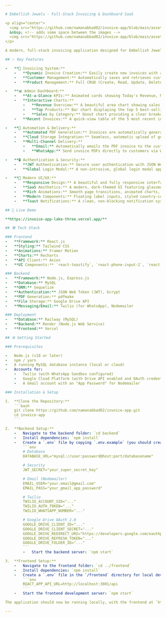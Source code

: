 ```yaml
---

# Embellish Jewels - Full-Stack Invoicing & Dashboard SaaS

<p align="center">
  <img src="https://github.com/namanabbad02/invoice-app/blob/main/assets/dashboard.png?raw=true" alt="Dark Mode Dashboard" width="48%" />
  &nbsp; <!-- adds some space between the images -->
  <img src="https://github.com/namanabbad02/invoice-app/blob/main/assets/Invoice.png?raw=true" alt="Dark Mode Invoice" width="50%" />
</p>

A modern, full-stack invoicing application designed for Embellish Jewels, featuring a complete suite of tools for managing products, customers, and invoices, along with a powerful analytics dashboard. Built with a React frontend and a Node.js/Express backend, this application is designed to be robust, scalable, and user-friendly.

## ✨ Key Features

-   **📝 Invoicing System:**
    -   **Dynamic Invoice Creation:** Easily create new invoices with a searchable product dropdown, automatic total calculations, and discount options (fixed or percentage).
    -   **Customer Management:** Automatically saves and retrieves customer data based on a unique phone number, with email as an optional field.
    -   **Product Management:** Full CRUD (Create, Read, Update, Delete) functionality for the product catalog, including custom Product IDs and categories.

-   **📊 Admin Dashboard:**
    -   **At-a-Glance KPIs:** Animated cards showing Today's Revenue, Monthly Revenue, Best-Selling Product, and Total Discounts.
    -   **Interactive Charts:**
        -   **Revenue Overview:** A beautiful area chart showing sales trends, with a toggle for hourly (Today) and daily (Last 7 Days) views, fully time-zone aware for Indian Standard Time (IST).
        -   **Top Products:** Bar chart displaying the top 5 best-selling products.
        -   **Sales by Category:** Donut chart providing a clear breakdown of sales across different product categories.
    -   **Recent Invoices:** A quick-view table of the 5 most recent invoices with links to view details.

-   **🤖 Automation & Delivery:**
    -   **Automated PDF Generation:** Invoices are automatically generated into professional PDF documents upon creation.
    -   **Cloud Storage Integration:** Seamless, automatic upload of generated invoice PDFs to Google Drive using the Google Drive API.
    -   **Multi-Channel Delivery:**
        -   **Email:** Automatically emails the PDF invoice to the customer if an email address is provided.
        -   **WhatsApp:** Send invoice PDFs directly to customers via WhatsApp using the Twilio API.

-   **🔒 Authentication & Security:**
    -   **JWT Authentication:** Secure user authentication with JSON Web Tokens to protect all sensitive routes and data.
    -   **Global Login Modal:** A non-intrusive, global login modal appears automatically for session expiry or when accessing protected pages, ensuring a seamless user experience.

-   **💎 Modern UI/UX:**
    -   **Responsive Design:** A beautiful and fully responsive interface that works flawlessly on desktop, tablet, and mobile devices.
    -   **SaaS Aesthetics:** A modern, dark-themed UI featuring glassmorphism, gradient accents, and soft shadows.
    -   **Rich Animations:** Smooth page transitions, animated charts, count-up numbers, and micro-interactions powered by Framer Motion.
    -   **Modern Components:** Floating label inputs, styled country-code selector for phone numbers, and a custom searchable product dropdown with keyboard navigation.
    -   **Toast Notifications:** A clean, non-blocking notification system for all user actions (success, warning, error).

## 🚀 Live Demo

**https://invoice-app-lake-three.vercel.app/**

## 🛠️ Tech Stack

### Frontend
-   **Framework:** React.js
-   **Styling:** Tailwind CSS
-   **Animations:** Framer Motion
-   **Charts:** Recharts
-   **API Client:** Axios
-   **UI Components:** `react-toastify`, `react-phone-input-2`, `react-spinners`, `lucide-react`

### Backend
-   **Framework:** Node.js, Express.js
-   **Database:** MySQL
-   **ORM:** Sequelize
-   **Authentication:** JSON Web Token (JWT), bcrypt
-   **PDF Generation:** pdfmake
-   **File Storage:** Google Drive API
-   **Messaging/Email:** Twilio (for WhatsApp), Nodemailer

### Deployment
-   **Database:** Railway (MySQL)
-   **Backend:** Render (Node.js Web Service)
-   **Frontend:** Vercel

## ⚙️ Getting Started

### Prerequisites

-   Node.js (v18 or later)
-   npm / yarn
-   A running MySQL database instance (local or cloud)
-   Accounts for:
    -   Twilio (with WhatsApp Sandbox configured)
    -   Google Cloud Platform (with Drive API enabled and OAuth credentials)
    -   A Gmail account with an "App Password" for Nodemailer

### Installation & Setup

1.  **Clone the Repository:**
    ```bash
    git clone https://github.com/namanabbad02/invoice-app.git
    cd invoice-app
    ```

2.  **Backend Setup:**
    -   Navigate to the backend folder: `cd backend`
    -   Install dependencies: `npm install`
    -   Create a `.env` file by copying `.env.example` (you should create this file). Populate it with all the required API keys and database credentials:
        ```env
        # Database
        DATABASE_URL="mysql://user:password@host:port/databasename"

        # Security
        JWT_SECRET="your_super_secret_key"

        # Email (Nodemailer)
        EMAIL_USER="your.email@gmail.com"
        EMAIL_PASS="your_gmail_app_password"

        # Twilio
        TWILIO_ACCOUNT_SID="..."
        TWILIO_AUTH_TOKEN="..."
        TWILIO_WHATSAPP_NUMBER="..."

        # Google Drive OAuth 2.0
        GOOGLE_DRIVE_CLIENT_ID="..."
        GOOGLE_DRIVE_CLIENT_SECRET="..."
        GOOGLE_DRIVE_REDIRECT_URI="https://developers.google.com/oauthplayground"
        GOOGLE_DRIVE_REFRESH_TOKEN="..."
        GOOGLE_DRIVE_FOLDER_ID="..."
        ```
        -   Start the backend server: `npm start`

3.  **Frontend Setup:**
    -   Navigate to the frontend folder: `cd ../frontend`
    -   Install dependencies: `npm install`
    -   Create a `.env` file in the `/frontend` directory for local development:
        ```env
        REACT_APP_API_URL=http://localhost:3001/api
        ```
    -   Start the frontend development server: `npm start`

The application should now be running locally, with the frontend at `http://localhost:3000` and the backend at `http://localhost:3001`.

---
```

